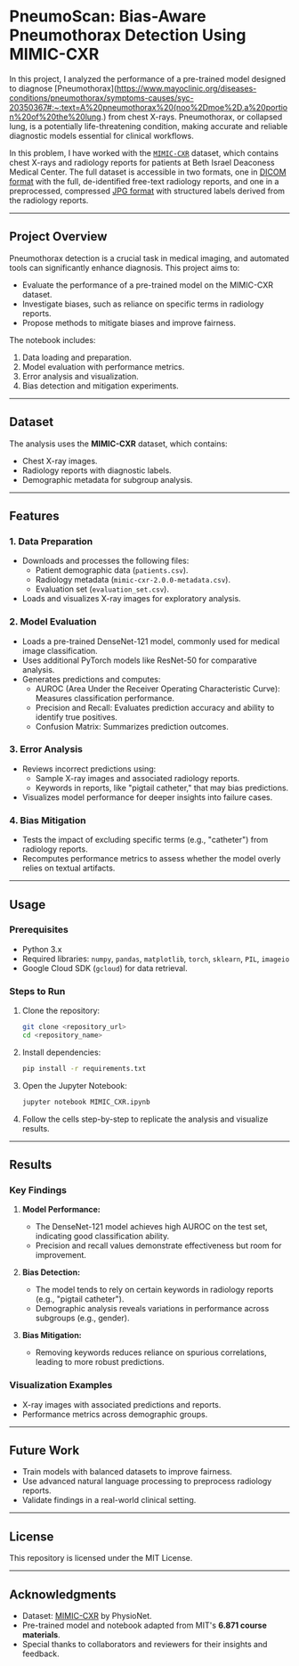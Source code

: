 
# **PneumoScan: Bias-Aware Pneumothorax Detection Using MIMIC-CXR**

In this project, I analyzed the performance of a pre-trained model designed to diagnose [Pneumothorax](https://www.mayoclinic.org/diseases-conditions/pneumothorax/symptoms-causes/syc-20350367#:~:text=A%20pneumothorax%20(noo%2Dmoe%2D,a%20portion%20of%20the%20lung.) from chest X-rays. Pneumothorax, or collapsed lung, is a potentially life-threatening condition, making accurate and reliable diagnostic models essential for clinical workflows.

In this problem, I have worked with the [`MIMIC-CXR`](https://physionet.org/content/mimic-cxr/2.0.0/) dataset, which contains chest X-rays and radiology reports for patients at Beth Israel Deaconess Medical Center. The full dataset is accessible in two formats, one in [DICOM format](https://physionet.org/content/mimic-cxr/2.0.0/) with the full, de-identified free-text radiology reports, and one in a preprocessed, compressed [JPG format](https://physionet.org/content/mimic-cxr-jpg/2.0.0/) with structured labels derived from the radiology reports. 

---

## **Project Overview**

Pneumothorax detection is a crucial task in medical imaging, and automated tools can significantly enhance diagnosis. This project aims to:
- Evaluate the performance of a pre-trained model on the MIMIC-CXR dataset.
- Investigate biases, such as reliance on specific terms in radiology reports.
- Propose methods to mitigate biases and improve fairness.

The notebook includes:
1. Data loading and preparation.
2. Model evaluation with performance metrics.
3. Error analysis and visualization.
4. Bias detection and mitigation experiments.

---

## **Dataset**

The analysis uses the **MIMIC-CXR** dataset, which contains:
- Chest X-ray images.
- Radiology reports with diagnostic labels.
- Demographic metadata for subgroup analysis.

---

## **Features**

### **1. Data Preparation**
- Downloads and processes the following files:
  - Patient demographic data (`patients.csv`).
  - Radiology metadata (`mimic-cxr-2.0.0-metadata.csv`).
  - Evaluation set (`evaluation_set.csv`).
- Loads and visualizes X-ray images for exploratory analysis.

### **2. Model Evaluation**
- Loads a pre-trained DenseNet-121 model, commonly used for medical image classification.
- Uses additional PyTorch models like ResNet-50 for comparative analysis.
- Generates predictions and computes:
  - AUROC (Area Under the Receiver Operating Characteristic Curve): Measures classification performance.
  - Precision and Recall: Evaluates prediction accuracy and ability to identify true positives.
  - Confusion Matrix: Summarizes prediction outcomes.

### **3. Error Analysis**
- Reviews incorrect predictions using:
  - Sample X-ray images and associated radiology reports.
  - Keywords in reports, like "pigtail catheter," that may bias predictions.
- Visualizes model performance for deeper insights into failure cases.

### **4. Bias Mitigation**
- Tests the impact of excluding specific terms (e.g., "catheter") from radiology reports.
- Recomputes performance metrics to assess whether the model overly relies on textual artifacts.

---

## **Usage**

### **Prerequisites**
- Python 3.x
- Required libraries: `numpy`, `pandas`, `matplotlib`, `torch`, `sklearn`, `PIL`, `imageio`
- Google Cloud SDK (`gcloud`) for data retrieval.

### **Steps to Run**
1. Clone the repository:
   ```bash
   git clone <repository_url>
   cd <repository_name>
   ```
2. Install dependencies:
   ```bash
   pip install -r requirements.txt
   ```
3. Open the Jupyter Notebook:
   ```bash
   jupyter notebook MIMIC_CXR.ipynb
   ```
4. Follow the cells step-by-step to replicate the analysis and visualize results.

---

## **Results**

### **Key Findings**
1. **Model Performance:**
   - The DenseNet-121 model achieves high AUROC on the test set, indicating good classification ability.
   - Precision and recall values demonstrate effectiveness but room for improvement.

2. **Bias Detection:**
   - The model tends to rely on certain keywords in radiology reports (e.g., "pigtail catheter").
   - Demographic analysis reveals variations in performance across subgroups (e.g., gender).

3. **Bias Mitigation:**
   - Removing keywords reduces reliance on spurious correlations, leading to more robust predictions.

### **Visualization Examples**
- X-ray images with associated predictions and reports.
- Performance metrics across demographic groups.

---

## **Future Work**
- Train models with balanced datasets to improve fairness.
- Use advanced natural language processing to preprocess radiology reports.
- Validate findings in a real-world clinical setting.


---

## **License**
This repository is licensed under the MIT License.

---

## **Acknowledgments**
- Dataset: [MIMIC-CXR](https://physionet.org/content/mimic-cxr/2.0.0/) by PhysioNet.
- Pre-trained model and notebook adapted from MIT's **6.871 course materials**.
- Special thanks to collaborators and reviewers for their insights and feedback.

